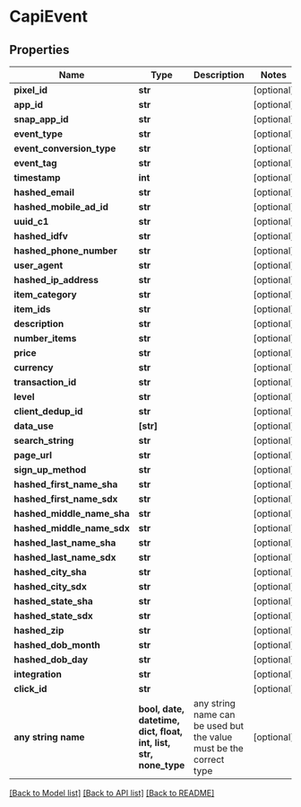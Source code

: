 # CapiEvent


## Properties
Name | Type | Description | Notes
------------ | ------------- | ------------- | -------------
**pixel_id** | **str** |  | [optional] 
**app_id** | **str** |  | [optional] 
**snap_app_id** | **str** |  | [optional] 
**event_type** | **str** |  | [optional] 
**event_conversion_type** | **str** |  | [optional] 
**event_tag** | **str** |  | [optional] 
**timestamp** | **int** |  | [optional] 
**hashed_email** | **str** |  | [optional] 
**hashed_mobile_ad_id** | **str** |  | [optional] 
**uuid_c1** | **str** |  | [optional] 
**hashed_idfv** | **str** |  | [optional] 
**hashed_phone_number** | **str** |  | [optional] 
**user_agent** | **str** |  | [optional] 
**hashed_ip_address** | **str** |  | [optional] 
**item_category** | **str** |  | [optional] 
**item_ids** | **str** |  | [optional] 
**description** | **str** |  | [optional] 
**number_items** | **str** |  | [optional] 
**price** | **str** |  | [optional] 
**currency** | **str** |  | [optional] 
**transaction_id** | **str** |  | [optional] 
**level** | **str** |  | [optional] 
**client_dedup_id** | **str** |  | [optional] 
**data_use** | **[str]** |  | [optional] 
**search_string** | **str** |  | [optional] 
**page_url** | **str** |  | [optional] 
**sign_up_method** | **str** |  | [optional] 
**hashed_first_name_sha** | **str** |  | [optional] 
**hashed_first_name_sdx** | **str** |  | [optional] 
**hashed_middle_name_sha** | **str** |  | [optional] 
**hashed_middle_name_sdx** | **str** |  | [optional] 
**hashed_last_name_sha** | **str** |  | [optional] 
**hashed_last_name_sdx** | **str** |  | [optional] 
**hashed_city_sha** | **str** |  | [optional] 
**hashed_city_sdx** | **str** |  | [optional] 
**hashed_state_sha** | **str** |  | [optional] 
**hashed_state_sdx** | **str** |  | [optional] 
**hashed_zip** | **str** |  | [optional] 
**hashed_dob_month** | **str** |  | [optional] 
**hashed_dob_day** | **str** |  | [optional] 
**integration** | **str** |  | [optional] 
**click_id** | **str** |  | [optional] 
**any string name** | **bool, date, datetime, dict, float, int, list, str, none_type** | any string name can be used but the value must be the correct type | [optional]

[[Back to Model list]](../README.md#documentation-for-models) [[Back to API list]](../README.md#documentation-for-api-endpoints) [[Back to README]](../README.md)


